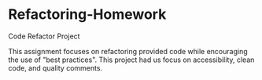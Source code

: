 # Refactoring-Homework
Code Refactor Project

This assignment focuses on refactoring provided code while encouraging the use of "best practices". This project had us focus on accessibility, clean code, and quality comments.
